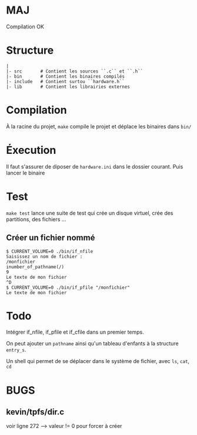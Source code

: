 # MAJ

Compilation OK

# Structure

    |
    |- src       # Contient les sources ``.c`` et ``.h``
    |- bin       # Contient les binaires compilés
    |- include   # Contient surtou ``hardware.h``
    |- lib       # Contient les librairies externes

# Compilation

À la racine du projet, ``make`` compile le projet et déplace les binaires dans ``bin/``

# Éxecution

Il faut s'assurer de diposer de ``hardware.ini`` dans le dossier courant. Puis lancer le binaire

# Test

``make test`` lance une suite de test qui crée un disque virtuel, crée des partitions, des fichiers …

## Créer un fichier nommé

    $ CURRENT_VOLUME=0 ./bin/if_nfile
    Saisissez un nom de fichier :
    /monfichier
    inumber_of_pathname(/)
    9
    Le texte de mon fichier
    ^D
    $ CURRENT_VOLUME=0 ./bin/if_pfile "/monfichier"
    Le texte de mon fichier

# Todo

Intégrer if_nfile, if_pfile et if_cfile dans un premier temps.

On peut ajouter un ``pathname`` ainsi qu'un tableau d'enfants à la structure ``entry_s``.

Un shell qui permet de se déplacer dans le système de fichier, avec ``ls``, ``cat``, ``cd``


# BUGS

## kevin/tpfs/dir.c

voir ligne 272 --> valeur != 0 pour forcer à créer

